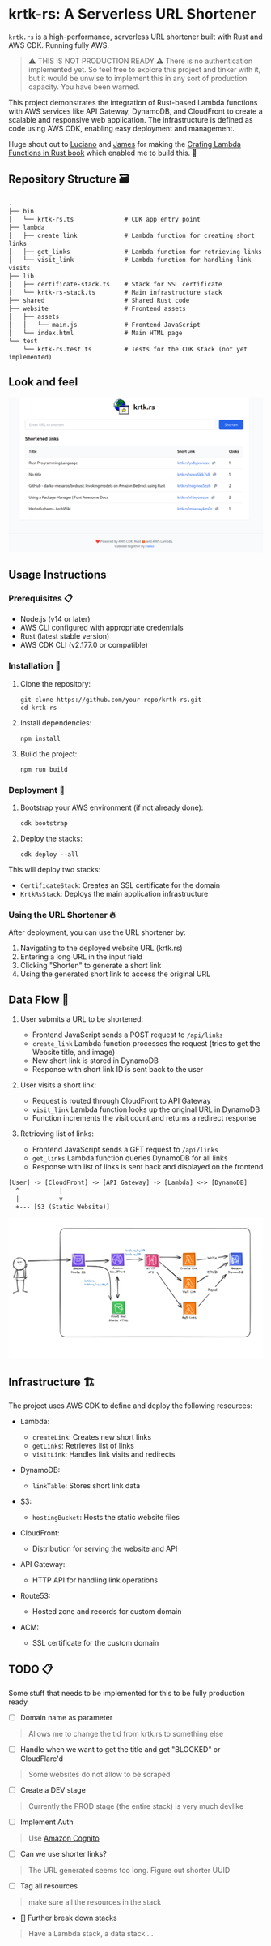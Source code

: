 # krtk-rs: A Serverless URL Shortener

`krtk.rs` is a high-performance, serverless URL shortener built with Rust and AWS CDK. Running fully AWS. 

> ⚠️ THIS IS NOT PRODUCTION READY ⚠️
> There is no authentication implemented yet. So feel free to explore this project and tinker with it, but it would be unwise to implement this in any sort of production capacity. You have been warned.

This project demonstrates the integration of Rust-based Lambda functions with AWS services like API Gateway, DynamoDB, and CloudFront to create a scalable and responsive web application. The infrastructure is defined as code using AWS CDK, enabling easy deployment and management.

Huge shout out to [Luciano](https://www.linkedin.com/in/lucianomammino/) and [James](https://www.linkedin.com/in/james-eastham/) for making the [Crafing Lambda Functions in Rust book](https://rust-lambda.com/) which enabled me to build this. 👏

## Repository Structure 🗃️

```
.
├── bin
│   └── krtk-rs.ts              # CDK app entry point
├── lambda
│   ├── create_link             # Lambda function for creating short links
│   ├── get_links               # Lambda function for retrieving links
│   └── visit_link              # Lambda function for handling link visits
├── lib
│   ├── certificate-stack.ts    # Stack for SSL certificate
│   └── krtk-rs-stack.ts        # Main infrastructure stack
├── shared                      # Shared Rust code
├── website                     # Frontend assets
│   ├── assets
│   │   └── main.js             # Frontend JavaScript
│   └── index.html              # Main HTML page
└── test
    └── krtk-rs.test.ts         # Tests for the CDK stack (not yet implemented)
```

## Look and feel

![Screenshot of krtk.rs](/img/screen.png)

## Usage Instructions

### Prerequisites 📋

- Node.js (v14 or later)
- AWS CLI configured with appropriate credentials
- Rust (latest stable version)
- AWS CDK CLI (v2.177.0 or compatible)

### Installation 💾

1. Clone the repository:
   ```
   git clone https://github.com/your-repo/krtk-rs.git
   cd krtk-rs
   ```

2. Install dependencies:
   ```
   npm install
   ```

3. Build the project:
   ```
   npm run build
   ```

### Deployment 🚀

1. Bootstrap your AWS environment (if not already done):
   ```
   cdk bootstrap
   ```

2. Deploy the stacks:
   ```
   cdk deploy --all
   ```

This will deploy two stacks:
- `CertificateStack`: Creates an SSL certificate for the domain
- `KrtkRsStack`: Deploys the main application infrastructure

### Using the URL Shortener 🔥

After deployment, you can use the URL shortener by:

1. Navigating to the deployed website URL (krtk.rs)
2. Entering a long URL in the input field
3. Clicking "Shorten" to generate a short link
4. Using the generated short link to access the original URL

## Data Flow 🔂

1. User submits a URL to be shortened:
   - Frontend JavaScript sends a POST request to `/api/links`
   - `create_link` Lambda function processes the request (tries to get the Website title, and image)
   - New short link is stored in DynamoDB
   - Response with short link ID is sent back to the user

2. User visits a short link:
   - Request is routed through CloudFront to API Gateway
   - `visit_link` Lambda function looks up the original URL in DynamoDB
   - Function increments the visit count and returns a redirect response

3. Retrieving list of links:
   - Frontend JavaScript sends a GET request to `/api/links`
   - `get_links` Lambda function queries DynamoDB for all links
   - Response with list of links is sent back and displayed on the frontend

```
[User] -> [CloudFront] -> [API Gateway] -> [Lambda] <-> [DynamoDB]
  ^           |
  |           v
  +--- [S3 (Static Website)]
```

![Architecture diagram of krtk.rs](/img/arch.png)

## Infrastructure 🏗️

The project uses AWS CDK to define and deploy the following resources:

- Lambda:
  - `createLink`: Creates new short links
  - `getLinks`: Retrieves list of links
  - `visitLink`: Handles link visits and redirects

- DynamoDB:
  - `linkTable`: Stores short link data

- S3:
  - `hostingBucket`: Hosts the static website files

- CloudFront:
  - Distribution for serving the website and API

- API Gateway:
  - HTTP API for handling link operations

- Route53:
  - Hosted zone and records for custom domain

- ACM:
  - SSL certificate for the custom domain

## TODO 📋

Some stuff that needs to be implemented for this to be fully production ready

- [ ] Domain name as parameter 
> Allows me to change the tld from krtk.rs to something else
- [ ] Handle when we want to get the title and get "BLOCKED" or CloudFlare'd 
> Some websites do not allow to be scraped
- [ ] Create a DEV stage 
> Currently the PROD stage (the entire stack) is very much devlike
- [ ] Implement Auth 
> Use [Amazon Cognito](https://docs.aws.amazon.com/cognito/latest/developerguide/cognito-user-pools.html)
- [ ] Can we use shorter links? 
> The URL generated seems too long. Figure out shorter UUID
- [ ] Tag all resources 
> make sure all the resources in the stack
- [] Further break down stacks
> Have a Lambda stack, a data stack ...

